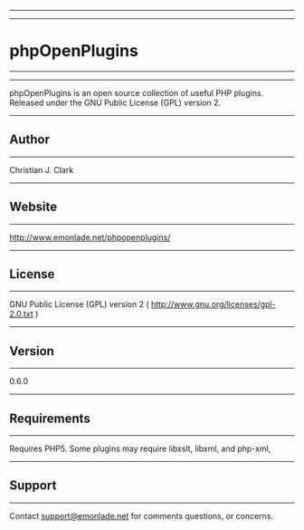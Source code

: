 -----------------------------------------------------------------------------------------------------------
-----------------------------------------------------------------------------------------------------------
# phpOpenPlugins
-----------------------------------------------------------------------------------------------------------
-----------------------------------------------------------------------------------------------------------
phpOpenPlugins is an open source collection of useful PHP plugins.
Released under the GNU Public License (GPL) version 2.

-----------------------------------------------------------------------------------------------------------
## Author
-----------------------------------------------------------------------------------------------------------
Christian J. Clark

-----------------------------------------------------------------------------------------------------------
## Website
-----------------------------------------------------------------------------------------------------------
http://www.emonlade.net/phpopenplugins/

-----------------------------------------------------------------------------------------------------------
## License
-----------------------------------------------------------------------------------------------------------
GNU Public License (GPL) version 2 ( http://www.gnu.org/licenses/gpl-2.0.txt )

-----------------------------------------------------------------------------------------------------------
## Version
-----------------------------------------------------------------------------------------------------------
0.6.0

-----------------------------------------------------------------------------------------------------------
## Requirements
-----------------------------------------------------------------------------------------------------------
Requires PHP5. Some plugins may require libxslt, libxml, and php-xml,

-----------------------------------------------------------------------------------------------------------
## Support
-----------------------------------------------------------------------------------------------------------
Contact support@emonlade.net for comments questions, or concerns.

